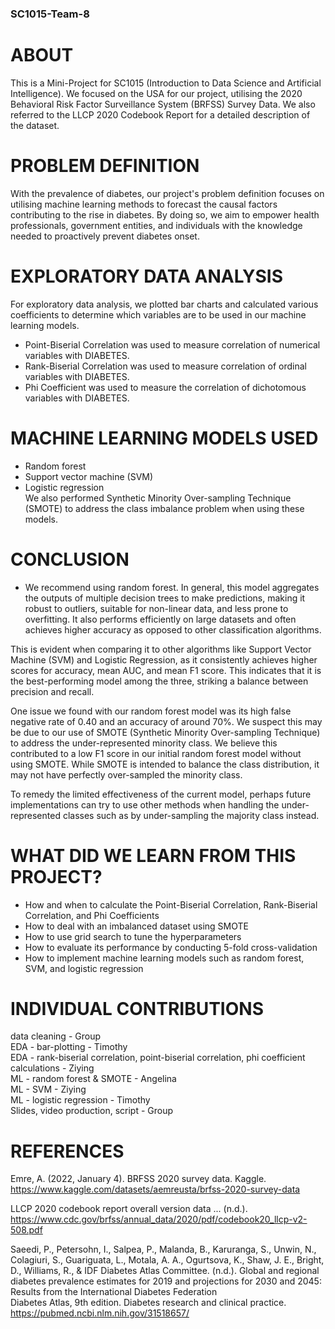 ### SC1015-Team-8

# ABOUT <br>
This is a Mini-Project for SC1015 (Introduction to Data Science and Artificial Intelligence). We focused on the USA for our project, utilising the 2020 Behavioral Risk Factor Surveillance System (BRFSS) Survey Data. We also referred to the LLCP 2020 Codebook Report for a detailed description of the dataset.

# PROBLEM DEFINITION  <br>
With the prevalence of diabetes, our project's problem definition focuses on utilising machine learning methods to forecast the causal factors contributing to the rise in diabetes. By doing so, we aim to empower health professionals, government entities, and individuals with the knowledge needed to proactively prevent diabetes onset. 

# EXPLORATORY DATA ANALYSIS <br>
For exploratory data analysis, we plotted bar charts and calculated various coefficients to determine which variables are to be used in our machine learning models. 
- Point-Biserial Correlation was used to measure correlation of numerical variables with DIABETES. 
- Rank-Biserial Correlation was used to measure correlation of ordinal variables with DIABETES. 
- Phi Coefficient was used to measure the correlation of dichotomous variables with DIABETES.

# MACHINE LEARNING MODELS USED <br>
- Random forest <br>
- Support vector machine (SVM) <br>
- Logistic regression <br>
We also performed Synthetic Minority Over-sampling Technique (SMOTE) to address the class imbalance problem when using these models. <br>

# CONCLUSION <br>
- We recommend using random forest. 
In general, this model aggregates the outputs of multiple decision trees to make predictions, making it robust to outliers, suitable for non-linear data, and less prone to overfitting. It also performs efficiently on large datasets and often achieves higher accuracy as opposed to other classification algorithms.

This is evident when comparing it to other algorithms like Support Vector Machine (SVM) and Logistic Regression, as it consistently achieves higher scores for accuracy, mean AUC, and mean F1 score. This indicates that it is the best-performing model among the three, striking a balance between precision and recall.

One issue we found with our random forest model was its high false negative rate of 0.40 and an accuracy of around 70%. We suspect this may be due to our use of SMOTE (Synthetic Minority Over-sampling Technique) to address the under-represented minority class. We believe this contributed to a low F1 score in our initial random forest model without using SMOTE. While SMOTE is intended to balance the class distribution, it may not have perfectly over-sampled the minority class.

To remedy the limited effectiveness of the current model, perhaps future implementations can try to use other methods when handling the under-represented classes such as by under-sampling the majority class instead.


# WHAT DID WE LEARN FROM THIS PROJECT? <br>
- How and when to calculate the Point-Biserial Correlation, Rank-Biserial Correlation, and Phi Coefficients
- How to deal with an imbalanced dataset using SMOTE
- How to use grid search to tune the hyperparameters
- How to evaluate its performance by conducting 5-fold cross-validation
- How to implement machine learning models such as random forest, SVM, and logistic regression


# INDIVIDUAL CONTRIBUTIONS <br>
data cleaning - Group <br>
EDA - bar-plotting - Timothy <br>
EDA - rank-biserial correlation, point-biserial correlation, phi coefficient calculations - Ziying <br>
ML - random forest & SMOTE - Angelina <br>
ML - SVM - Ziying <br>
ML - logistic regression - Timothy <br>
Slides, video production, script - Group <br>



# REFERENCES <br>
Emre, A. (2022, January 4). BRFSS 2020 survey data. Kaggle. https://www.kaggle.com/datasets/aemreusta/brfss-2020-survey-data <br>

LLCP 2020 codebook report overall version data ... (n.d.). https://www.cdc.gov/brfss/annual_data/2020/pdf/codebook20_llcp-v2-508.pdf <br>

Saeedi, P., Petersohn, I., Salpea, P., Malanda, B., Karuranga, S., Unwin, N., Colagiuri, S., Guariguata, L., Motala, A. A., Ogurtsova, K., Shaw, J. E., Bright, D., Williams, R., & IDF Diabetes Atlas Committee. (n.d.). Global and regional diabetes prevalence estimates for 2019 and projections for 2030 and 2045: Results from the International Diabetes Federation <br> Diabetes Atlas, 9th edition. Diabetes research and clinical practice. https://pubmed.ncbi.nlm.nih.gov/31518657/ <br>

